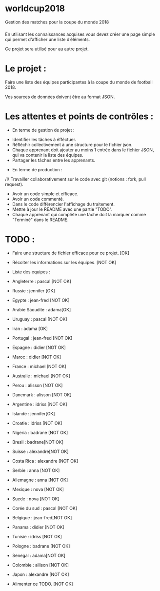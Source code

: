 # worldcup2018
Gestion des matches pour la coupe du monde 2018

###
En utilisant les connaissances acquises vous devez créer une page simple qui permet d'afficher une liste d’éléments.

Ce projet sera utilisé pour au autre projet.

# Le projet :

Faire une liste des équipes participantes à la coupe du monde de football 2018.

Vos sources de données doivent être au format JSON.

#
# Les attentes et points de contrôles :

- En terme de gestion de projet :

* Identifier les tâches à éfféctuer.
* Réfléchir collectivement à une structure pour le fichier json.
* Chaque apprenant doit ajouter au moins 1 entrée dans le fichier JSON, qui va contenir la liste des équipes.
* Partager les tâches entre les apprenants.

- En terme de production :

/!\ Travailler collaborativement sur le code avec git (notions : fork, pull request).
* Avoir un code simple et efficace.
* Avoir un code commenté.
* Dans le code différencier l'affichage du traitement.
* Mettre à jour le README avec une partie "TODO".
* Chaque apprenant qui complète une tâche doit la marquer comme "Terminé" dans le README.

###
# TODO : 
* Faire une structure de fichier efficace pour ce projet. [OK]
* Récolter les informations sur les équipes. [NOT OK]
* Liste des equipes : 
* Angleterre : pascal [NOT OK]
* Russie : jennifer [OK]
* Egypte : jean-fred [NOT OK]
* Arabie Saoudite : adama[OK]
* Uruguay : pascal [NOT OK]
* Iran : adama [OK]
* Portugal : jean-fred [NOT OK]
* Espagne : didier [NOT OK]
* Maroc : didier [NOT OK]
* France : michael [NOT OK]
* Australie : michael [NOT OK]
* Perou : alisson [NOT OK]
* Danemark : alisson [NOT OK]
* Argentine : idriss [NOT OK]
* Islande : jennifer[OK]
* Croatie : idriss [NOT OK]
* Nigeria : badrane [NOT OK]
* Bresil : badrane[NOT OK]
* Suisse : alexandre[NOT OK]
* Costa Rica : alexandre [NOT OK]
* Serbie : anna [NOT OK]
* Allemagne : anna [NOT OK]
* Mexique : nova [NOT OK]
* Suede : nova [NOT OK]
* Corée du sud : pascal [NOT OK]
* Belgique : jean-fred[NOT OK]
* Panama : didier [NOT OK]
* Tunisie : idriss [NOT OK]
* Pologne : badrane [NOT OK]
* Senegal : adama[NOT OK]
* Colombie : allison [NOT OK]
* Japon : alexandre [NOT OK]

* Alimenter ce TODO. [NOT OK]
